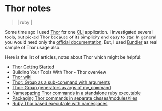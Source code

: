 # Thor notes
> | ruby |

Some time ago I used [Thor] for one [CLI] application. I
investigated several tools, but picked Thor because of its simplicity
and easy to star. In general you would need only the [official
documentation][Thor]. But, I used [Bundler][] as real sample of Thor
usage also.  
  
Here is the list of articles, notes about Thor which might be helpful:  

- [Thor Getting Started][Thor]
- [Building Your Tools With Thor][] - Thor overview
- [Thor wiki][]
- [Thor::Group as a sub-command with arguments][]
- [Thor::Group generators as args of my\_command][]
- [Namespacing Thor commands in a standalone ruby executable][]
- [Packaging Thor commands in separate classes/modules/files][] 
- [Ruby Thor based executable with namespaces][]

[Thor]: http://whatisthor.com/
[CLI]: http://en.wikipedia.org/wiki/Command-line_interface
[Bundler]: http://bundler.io/
[Building Your Tools With Thor]: http://blog.paracode.com/2012/05/17/building-your-tools-with-thor/
[Thor wiki]: https://github.com/erikhuda/thor/wiki
[Thor::Group as a sub-command with arguments]: http://stackoverflow.com/questions/9340754/how-do-i-register-a-thorgroup-as-a-subcommand-with-arguments
[Thor::Group generators as args of my\_command]: http://stackoverflow.com/questions/9339677/how-do-i-create-thorgroup-generators-as-args-of-my-command
[Namespacing Thor commands in a standalone ruby executable]: http://stackoverflow.com/questions/5663519/namespacing-thor-commands-in-a-standalone-ruby-executable
[Packaging Thor commands in separate classes/modules/files]: http://stackoverflow.com/questions/5729071/how-to-compose-thor-tasks-in-separate-classes-modules-files
[Ruby Thor based executable with namespaces]: http://stackoverflow.com/questions/6561912/ruby-thor-based-executable-with-namespaces